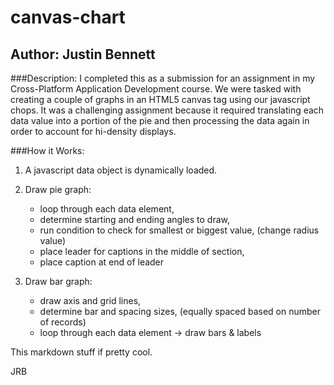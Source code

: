 # canvas-chart

## Author: Justin Bennett

###Description:
I completed this as a submission for an assignment in my Cross-Platform Application Development course.  We were 
tasked with creating a couple of graphs in an HTML5 canvas tag using our javascript chops.  It was a challenging assignment  because it required translating each data value into a portion of the pie and then processing the data again in order to account for hi-density displays.

###How it Works:
1. A javascript data object is dynamically loaded.  
2. Draw pie graph:
      - loop through each data element,
      - determine starting and ending angles to draw,
      - run condition to check for smallest or biggest value, (change radius value)
      - place leader for captions in the middle of section,
      - place caption at end of leader

1. Draw bar graph:
      - draw axis and grid lines,
      - determine bar and spacing sizes, (equally spaced based on number of records)
      - loop through each data element -> draw bars & labels
      
This markdown stuff if pretty cool.

JRB




